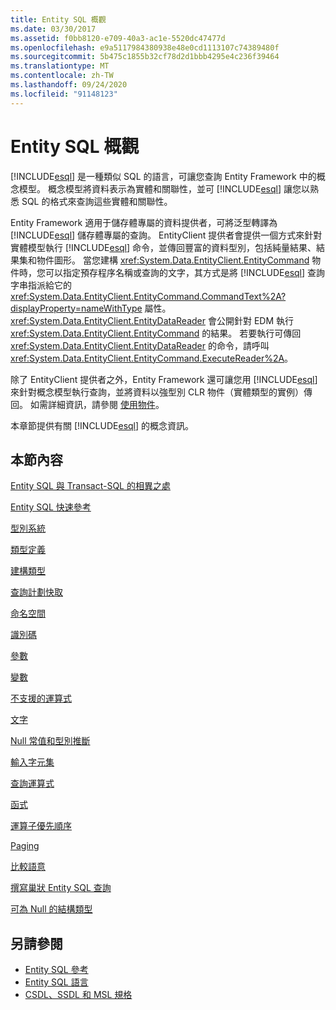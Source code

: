 ```yaml
---
title: Entity SQL 概觀
ms.date: 03/30/2017
ms.assetid: f0bb8120-e709-40a3-ac1e-5520dc47477d
ms.openlocfilehash: e9a5117984380938e48e0cd1113107c74389480f
ms.sourcegitcommit: 5b475c1855b32cf78d2d1bbb4295e4c236f39464
ms.translationtype: MT
ms.contentlocale: zh-TW
ms.lasthandoff: 09/24/2020
ms.locfileid: "91148123"
---
```

# <a name="entity-sql-overview"></a>Entity SQL 概觀

[!INCLUDE[esql](../../../../../../includes/esql-md.md)] 是一種類似 SQL 的語言，可讓您查詢 Entity Framework 中的概念模型。 概念模型將資料表示為實體和關聯性，並可 [!INCLUDE[esql](../../../../../../includes/esql-md.md)] 讓您以熟悉 SQL 的格式來查詢這些實體和關聯性。  

 Entity Framework 適用于儲存體專屬的資料提供者，可將泛型轉譯為 [!INCLUDE[esql](../../../../../../includes/esql-md.md)] 儲存體專屬的查詢。 EntityClient 提供者會提供一個方式來針對實體模型執行 [!INCLUDE[esql](../../../../../../includes/esql-md.md)] 命令，並傳回豐富的資料型別，包括純量結果、結果集和物件圖形。 當您建構 <xref:System.Data.EntityClient.EntityCommand> 物件時，您可以指定預存程序名稱或查詢的文字，其方式是將 [!INCLUDE[esql](../../../../../../includes/esql-md.md)] 查詢字串指派給它的 <xref:System.Data.EntityClient.EntityCommand.CommandText%2A?displayProperty=nameWithType> 屬性。 <xref:System.Data.EntityClient.EntityDataReader> 會公開針對 EDM 執行 <xref:System.Data.EntityClient.EntityCommand> 的結果。 若要執行可傳回 <xref:System.Data.EntityClient.EntityDataReader> 的命令，請呼叫 <xref:System.Data.EntityClient.EntityCommand.ExecuteReader%2A>。  
  
 除了 EntityClient 提供者之外，Entity Framework 還可讓您用 [!INCLUDE[esql](../../../../../../includes/esql-md.md)] 來針對概念模型執行查詢，並將資料以強型別 CLR 物件（實體類型的實例）傳回。 如需詳細資訊，請參閱 [使用物件](../working-with-objects.md)。  
  
 本章節提供有關 [!INCLUDE[esql](../../../../../../includes/esql-md.md)] 的概念資訊。  
  
## <a name="in-this-section"></a>本節內容  

 [Entity SQL 與 Transact-SQL 的相異之處](how-entity-sql-differs-from-transact-sql.md)  
  
 [Entity SQL 快速參考](entity-sql-quick-reference.md)  
  
 [型別系統](type-system-entity-sql.md)  
  
 [類型定義](type-definitions-entity-sql.md)  
  
 [建構類型](constructing-types-entity-sql.md)  
  
 [查詢計劃快取](query-plan-caching-entity-sql.md)  
  
 [命名空間](namespaces-entity-sql.md)  
  
 [識別碼](identifiers-entity-sql.md)  
  
 [參數](parameters-entity-sql.md)  
  
 [變數](variables-entity-sql.md)  
  
 [不支援的運算式](unsupported-expressions-entity-sql.md)  
  
 [文字](literals-entity-sql.md)  
  
 [Null 常值和型別推斷](null-literals-and-type-inference-entity-sql.md)  
  
 [輸入字元集](input-character-set-entity-sql.md)  
  
 [查詢運算式](query-expressions-entity-sql.md)  
  
 [函式](functions-entity-sql.md)  
  
 [運算子優先順序](operator-precedence-entity-sql.md)  
  
 [Paging](paging-entity-sql.md)  
  
 [比較語意](comparison-semantics-entity-sql.md)  
  
 [撰寫巢狀 Entity SQL 查詢](composing-nested-entity-sql-queries.md)  
  
 [可為 Null 的結構類型](nullable-structured-types-entity-sql.md)  
  
## <a name="see-also"></a>另請參閱

- [Entity SQL 參考](entity-sql-reference.md)
- [Entity SQL 語言](entity-sql-language.md)
- [CSDL、SSDL 和 MSL 規格](/ef/ef6/modeling/designer/advanced/edmx/csdl-spec)
